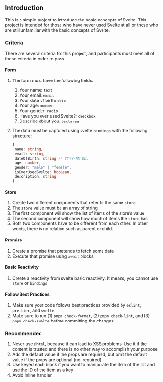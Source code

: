 ## Introduction

This is a simple project to introduce the basic concepts of Svelte. This project is intended for those who have never used Svelte at all or those who are still unfamiliar with the basic concepts of Svelte.

### Criteria

There are several criteria for this project, and participants must meet all of these criteria in order to pass.

#### Form

1. The form must have the following fields:
   1. Your name: `text`
   2. Your email: `email`
   3. Your date of birth: `date`
   4. Your age: `number`
   5. Your gender: `radio`
   6. Have you ever used Svelte?: `checkbox`
   7. Describe about you: `textarea`
2. The data must be captured using svelte `bindings` with the following structure:

   ```ts
   {
    name: string,
    email: string,
    dateOfBirth: string // YYYY-MM-DD,
    age: number,
    gender: "male" | "female",
    isEverUsedSvelte: boolean,
    description: string
   }
   ```

#### Store

1. Create two different components that refer to the same `store`
2. The `store` value must be an array of string
3. The first component will show the list of items of the store’s value
4. The second component will show how much of items the `store` has
5. Both two components have to be different from each other. In other words, there is no relation such as parent or child.

#### Promise

1. Create a promise that pretends to fetch some data
2. Execute that promise using `await` blocks

#### Basic Reactivity

1. Create a reactivity from svelte basic reactivity. It means, you cannot use `store` or `bindings`

#### Follow Best Practices

1. Make sure your code follows best practices provided by `eslint`, `prettier`, and `svelte`
2. Make sure to run (1) `pnpm check-format`, (2) `pnpm check-lint`, and (3) `pnpm check-svelte` before committing the changes

### Recommended

1. Never use `@html`, because it can lead to XSS problems. Use it if the content is trusted and there is no other way to accomplish your purpose
2. Add the default value if the props are required, but omit the default value if the props are optional (not required)
3. Use keyed each block if you want to manipulate the item of the list and use the ID of the item as a key
4. Avoid inline handler
